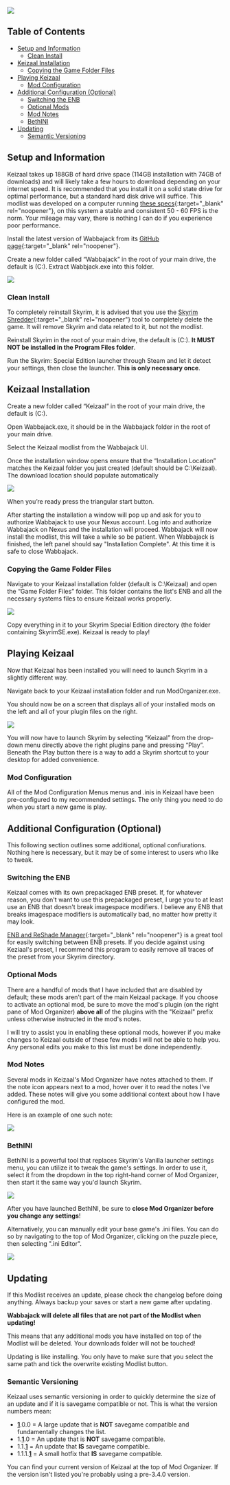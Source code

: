 
![](https://raw.githubusercontent.com/PierreDespereaux/Keizaal/main/assets/images/branding/Keizaal%20Website%20Banner.png)

## Table of Contents
- [Setup and Information](#setup-and-information)
  - [Clean Install](#clean-install)
- [Keizaal Installation](#keizaal-installation)
  - [Copying the Game Folder Files](#copying-the-game-folder-files)
- [Playing Keizaal](#playing-keizaal)
  - [Mod Configuration](#mod-configuration)
- [Additional Configuration (Optional)](#additional-configuration-optional)
  - [Switching the ENB](#switching-the-enb)
  - [Optional Mods](#optional-mods)
  - [Mod Notes](#mod-notes)
  - [BethINI](#bethini)
- [Updating](#updating)
  - [Semantic Versioning](#semantic-versioning)

## Setup and Information

Keizaal takes up 188GB of hard drive space (114GB installation with 74GB of downloads) and will likely take a few hours to download depending on your internet speed. It is recommended that you install it on a solid state drive for optimal performance, but a standard hard disk drive will suffice. This modlist was developed on a computer running [these specs](https://pcpartpicker.com/list/3ygt4d){:target="_blank" rel="noopener"}, on this system a stable and consistent 50 - 60 FPS is the norm. Your mileage may vary, there is nothing I can do if you experience poor performance.

Install the latest version of Wabbajack from its [GitHub page](https://www.github.com/wabbajack-tools/wabbajack/releases/latest){:target="_blank" rel="noopener"}.

Create a new folder called “Wabbajack” in the root of your main drive, the default is (C:). Extract Wabbjack.exe into this folder.

![](https://raw.githubusercontent.com/PierreDespereaux/Keizaal/main/assets/images/installation%20guide/1.%20Installing%20Wabbajack.png)

### Clean Install

To completely reinstall Skyrim, it is advised that you use the [Skyrim Shredder](https://www.nexusmods.com/Core/Libs/Common/Widgets/DownloadPopUp?id=113028&game_id=1704){:target="_blank" rel="noopener"} tool to completely delete the game. It will remove Skyrim and data related to it, but not the modlist.

Reinstall Skyrim in the root of your main drive, the default is (C:). **It MUST NOT be installed in the Program Files folder**.

Run the Skyrim: Special Edition launcher through Steam and let it detect your settings, then close the launcher. **This is only necessary once**.

## Keizaal Installation

Create a new folder called “Keizaal” in the root of your main drive, the default is (C:).

Open Wabbajack.exe, it should be in the Wabbajack folder in the root of your main drive.

Select the Keizaal modlist from the Wabbajack UI.

Once the installation window opens ensure that the “Installation Location” matches the Keizaal folder you just created (default should be C:\Keizaal\). The download location should populate automatically

![](https://raw.githubusercontent.com/PierreDespereaux/Keizaal/main/assets/images/installation%20guide/2.%20Installing%20Keizaal.png)

When you’re ready press the triangular start button.

After starting the installation a window will pop up and ask for you to authorize Wabbajack to use your Nexus account. Log into and authorize Wabbajack on Nexus and the installation will proceed. Wabbajack will now install the modlist, this will take a while so be patient. When Wabbajack is finished, the left panel should say "Installation Complete". At this time it is safe to close Wabbajack.

### Copying the Game Folder Files

Navigate to your Keizaal installation folder (default is C:\Keizaal) and open the “Game Folder Files” folder. This folder contains the list's ENB and all the necessary systems files to ensure Keizaal works properly.

![](https://raw.githubusercontent.com/PierreDespereaux/Keizaal/main/assets/images/installation%20guide/3.%20Game%20Folder%20Files.png)

Copy everything in it to your Skyrim Special Edition directory (the folder containing SkyrimSE.exe). Keizaal is ready to play!

## Playing Keizaal

Now that Keizaal has been installed you will need to launch Skyrim in a slightly different way.

Navigate back to your Keizaal installation folder and run ModOrganizer.exe.

You should now be on a screen that displays all of your installed mods on the left and all of your plugin files on the right.

![](https://raw.githubusercontent.com/PierreDespereaux/Keizaal/main/assets/images/installation%20guide/4.%20Playing%20Keizaal.png)

You will now have to launch Skyrim by selecting “Keizaal” from the drop-down menu directly above the right plugins pane and pressing “Play”. Beneath the Play button there is a way to add a Skyrim shortcut to your desktop for added convenience.

### Mod Configuration

All of the Mod Configuration Menus menus and .inis in Keizaal have been pre-configured to my recommended settings. The only thing you need to do when you start a new game is play.

## Additional Configuration (Optional)

This following section outlines some additional, optional confiurations. Nothing here is necessary, but it may be of some interest to users who like to tweak.

### Switching the ENB

Keizaal comes with its own prepackaged ENB preset. If, for whatever reason, you don't want to use this prepackaged preset, I urge you to at least use an ENB that doesn't break imagespace modifiers. I believe any ENB that breaks imagespace modifiers is automatically bad, no matter how pretty it may look.

[ENB and ReShade Manager](https://www.nexusmods.com/Core/Libs/Common/Widgets/DownloadPopUp?id=76937&game_id=1704){:target="_blank" rel="noopener"} is a great tool for easily switching between ENB presets. If you decide against using Keziaal's preset, I recommend this program to easily remove all traces of the preset from your Skyrim directory.

### Optional Mods

There are a handful of mods that I have included that are disabled by default; these mods aren’t part of the main Keizaal package. If you choose to activate an optional mod, be sure to move the mod's plugin (on the right pane of Mod Organizer) **above all** of the plugins with the "Keizaal" prefix unless otherwise instructed in the mod's notes.

I will try to assist you in enabling these optional mods, however if you make changes to Keizaal outside of these few mods I will not be able to help you. Any personal edits you make to this list must be done independently.

### Mod Notes

Several mods in Keizaal's Mod Organizer have notes attached to them. If the note icon appears next to a mod, hover over it to read the notes I've added. These notes will give you some additional context about how I have configured the mod.

Here is an example of one such note:

![](https://raw.githubusercontent.com/PierreDespereaux/Keizaal/main/assets/images/installation%20guide/4.%20Playing%20Keizaal.png)

### BethINI

BethINI is a powerful tool that replaces Skyrim's Vanilla launcher settings menu, you can utilize it to tweak the game's settings. In order to use it, select it from the dropdown in the top right-hand corner of Mod Organizer, then start it the same way you'd launch Skyrim. 

![](https://raw.githubusercontent.com/PierreDespereaux/Keizaal/main/assets/images/installation%20guide/6.%20BethINI.png)

After you have launched BethINI, be sure to **close Mod Organizer before you change any settings**!

Alternatively, you can manually edit your base game's .ini files. You can do so by navigating to the top of Mod Organizer, clicking on the puzzle piece, then selecting ".ini Editor".

![](https://raw.githubusercontent.com/PierreDespereaux/Keizaal/main/assets/images/installation%20guide/7.%20Manual%20.inis.png)

## Updating

If this Modlist receives an update, please check the changelog before doing anything. Always backup your saves or start a new game after updating.

**Wabbajack will delete all files that are not part of the Modlist when updating!**

This means that any additional mods you have installed on top of the Modlist will be deleted. Your downloads folder will not be touched!

Updating is like installing. You only have to make sure that you select the same path and tick the overwrite existing Modlist button.

### Semantic Versioning

Keizaal uses semantic versioning in order to quickly determine the size of an update and if it is savegame compatible or not. This is what the version numbers mean:

- <ins>**1**</ins>.0.0 = A large update that is **NOT** savegame compatible and fundamentally changes the list.
- 1.<ins>**1**</ins>.0 = An update that is **NOT** savegame compatible.
- 1.1.<ins>**1**</ins> = An update that **IS** savegame compatible.
- 1.1.1.<ins>**1**</ins> = A small hotfix that **IS** savegame compatible.

You can find your current version of Keizaal at the top of Mod Organizer. If the version isn't listed you're probably using a pre-3.4.0 version.
